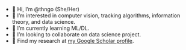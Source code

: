 - 👋 Hi, I’m @thngo (She/Her)
- 👀 I’m interested in computer vision, tracking algorithms, information theory, and data science.
- 🌱 I’m currently learning ML/DL.
- 💞️ I’m looking to collaborate on data science project.
- 📑 Find my research at [my Google Scholar profile]([url](https://scholar.google.com/citations?user=nGlTcS0AAAAJ&hl=en)).
